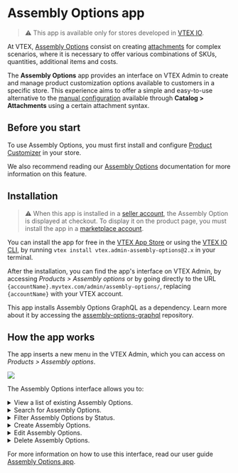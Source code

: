 # Assembly Options app

> ⚠ This app is available only for stores developed in [VTEX IO](https://vtex.com/br-pt/store-framework/).

At VTEX, [Assembly Options](https://help.vtex.com/en/tutorial/assembly-options--5x5FhNr4f5RUGDEGWzV1nH) consist on creating [attachments](https://help.vtex.com/en/tutorial/what-is-an-attachment--aGICk0RVbqKg6GYmQcWUm) for complex scenarios, where it is necessary to offer various combinations of SKUs, quantities, additional items and costs.


The **Assembly Options** app provides an interface on VTEX Admin to create and manage product customization options available to customers in a specific store.  This experience aims to offer a simple and easy-to-use alternative to the [manual configuration](https://help.vtex.com/en/tutorial/assembly-options--5x5FhNr4f5RUGDEGWzV1nH#attachments) available through **Catalog > Attachments** using a certain attachment syntax.



## Before you start

To use Assembly Options, you must first install and configure [Product Customizer](https://developers.vtex.com/vtex-developer-docs/docs/vtex-product-customizer) in your store.

We also recommend reading our [Assembly Options](https://help.vtex.com/en/tutorial/assembly-options--5x5FhNr4f5RUGDEGWzV1nH) documentation for more information on this feature.


## Installation

> ⚠ When this app is installed in a [seller account](https://help.vtex.com/en/tutorial/what-is-a-seller--5FkLvhZ3Few4CWWIuYOK2w), the Assembly Option is displayed at checkout. To display it on the product page, you must install the app in a [marketplace account](https://help.vtex.com/tutorial/what-is-a-marketplace--680lLJTnmEAmekcC0MIea8#).

You can install the app for free in the [VTEX App Store](https://apps.vtex.com/vtex-admin-assembly-options/p) or using the [VTEX IO CLI](https://developers.vtex.com/vtex-developer-docs/docs/vtex-io-documentation-vtex-io-cli-installation-and-command-reference), by running `vtex install vtex.admin-assembly-options@2.x` in your terminal.


After the installation, you can find the app's interface on VTEX Admin, by accessing *Products > Assembly options* or  by going directly to the URL `{accountName}.myvtex.com/admin/assembly-options/`, replacing `{accountName}` with your VTEX account.

This app installs Assembly Options GraphQL as a dependency. Learn more about it by accessing the [assembly-options-graphql](https://github.com/vtex/assembly-options-graphql) repository.


    
## How the app works

The app inserts a new menu in the VTEX Admin, which you can access on _Products > Assembly options_.

![](https://i.imgur.com/os1XQBi.png)

The Assembly Options interface allows you to:


<details>
<summary>View a list of existing Assembly Options.</summary>

![Listing](https://user-images.githubusercontent.com/53904010/164768650-f85f8670-3058-4952-9a8e-af86739dc4f9.gif)
</details>

<details id="search">
<summary>Search for Assembly Options.</summary>

![Search](https://user-images.githubusercontent.com/53904010/164768723-1dc5b5cc-527f-4de0-8a11-91845c8a31bd.gif)
</details> 

<details id="filters">
<summary>Filter Assembly Options by Status.</summary>

![Filter](https://user-images.githubusercontent.com/53904010/164768777-87e44f13-c965-4d1b-9d96-24ee07fa8903.gif)
</details>

<details id="creation">
<summary>Create Assembly Options.</summary>

![Creation2](https://user-images.githubusercontent.com/53904010/165098542-946b5450-b458-48b4-9d3c-808309760d0c.gif)
</details>

<details id="edition">
<summary>Edit Assembly Options.</summary>

![Edit](https://user-images.githubusercontent.com/53904010/164768873-553f9a4b-c759-453f-8601-d490aece1155.gif)
</details>

<details id="deletion">
<summary>Delete Assembly Options.</summary>

![Delete](https://user-images.githubusercontent.com/53904010/164768964-4fb41cc8-4a39-4d5e-bd48-6ee4028d8e07.gif)
</details>

For more information on how to use this interface, read our user guide [Assembly Options app](https://help.vtex.com/en/tutorial/assembly-options-app--54mWg37mojrqOgCA79iqqk).
